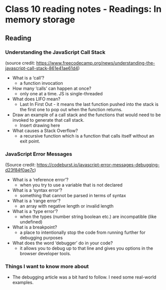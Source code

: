 # Class 10 reading notes - Readings: In memory storage

## Reading

### Understanding the JavaScript Call Stack
(source credit: https://www.freecodecamp.org/news/understanding-the-javascript-call-stack-861e41ae61d4)

- What is a ‘call’?
  - a function invocation
- How many ‘calls’ can happen at once?
  - only one at a time. JS is single-threaded
- What does LIFO mean?
  - Last In First Out - it means the last function pushed into the stack is the first one to pop out when the function returns. 
- Draw an example of a call stack and the functions that would need to be invoked to generate that call stack.
  - Insert drawing here
- What causes a Stack Overflow?
  - a recursive function which is a function that calls itself without an exit point. 

### JavaScript Error Messages
(Source credit: https://codeburst.io/javascript-error-messages-debugging-d23f84f0ae7c)

- What is a ‘reference error’?
  - when you try to use a variable that is not declared
- What is a ‘syntax error’?
  - something that cannot be parsed in terms of syntax
- What is a ‘range error’?
  - an array with negative length or invalid length
- What is a ‘type error’?
  - when the types (number string boolean etc.) are incompatible (like undefined)
- What is a breakpoint?
  - a place to intentionally stop the code from running further for debugging purposes
- What does the word ‘debugger’ do in your code?
  - it allows you to debug up to that line and gives you options in the browser developer tools. 

### Things I want to know more about

- The debugging article was a bit hard to follow. I need some real-world examples. 
